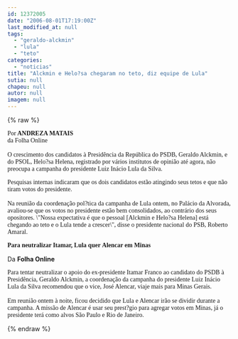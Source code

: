 ```yaml
---
id: 12372005
date: "2006-08-01T17:19:00Z"
last_modified_at: null
tags:
  - "geraldo-alckmin"
  - "lula"
  - "teto"
categories:
  - "noticias"
title: "Alckmin e Helo?sa chegaram no teto, diz equipe de Lula"
sutia: null
chapeu: null
autor: null
imagem: null
---
```

{% raw %}
<p><P><FONT face=Verdana>Por<STRONG> ANDREZA MATAIS</STRONG></FONT><BR><FONT face=Verdana>da Folha Online<BR><BR>O crescimento dos candidatos à Presidência da República do PSDB, Geraldo Alckmin, e do PSOL, Helo?sa Helena, registrado por vários institutos de opinião até agora, não preocupa a campanha do presidente Luiz Inácio Lula da Silva. </FONT></P></p>
<p><P><FONT face=Verdana>Pesquisas internas indicaram que os dois candidatos estão atingindo seus tetos e que não tiram votos do presidente.<BR><BR>Na reunião da coordenação pol?tica da campanha de Lula ontem, no Palácio da Alvorada, avaliou-se que os votos no presidente estão bem consolidados, ao contrário dos seus opositores. \"Nossa expectativa é que o pessoal [Alckmin e Helo?sa Helena] está chegando ao teto e o Lula tende a crescer\", disse o presidente nacional do PSB, Roberto Amaral. </FONT></P></p>
<p><P><FONT face=Verdana><STRONG>Para neutralizar Itamar, Lula quer&nbsp;Alencar em Minas </STRONG></FONT></P></p>
<p><P>Da <STRONG>Folha Online</STRONG></P></p>
<p><P><FONT face=Verdana>Para tentar neutralizar o apoio do ex-presidente Itamar Franco ao candidato do PSDB à Presidência, Geraldo Alckmin, a coordenação da campanha do presidente Luiz Inácio Lula da Silva recomendou que o vice, José Alencar, viaje mais para Minas Gerais.<BR><BR>Em reunião ontem à noite, ficou decidido que Lula e Alencar irão se dividir durante a campanha. A missão de Alencar é usar seu prest?gio para agregar votos em Minas, já o presidente terá como alvos São Paulo e Rio de Janeiro.</FONT></P> </p>
{% endraw %}